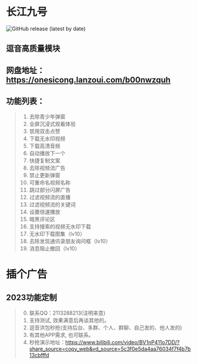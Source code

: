 # 长江九号
<img alt="GitHub release (latest by date)" src="https://img.shields.io/github/v/release/Xposed-Modules-Repo/com.hello.demo">

## 逗音高质量模块
## 网盘地址：https://onesicong.lanzoui.com/b00nwzquh
## 功能列表：
> 1. 去除青少年弹窗
> 2. 全屏沉浸式观看体验
> 3. 禁用双击点赞
> 4. 下载无水印视频
> 5. 下载高清音频
> 6. 自动播放下一个
> 7. 快捷复制文案
> 8. 去除视频流广告
> 9. 禁止更新弹窗
> 10. 可重命名视频名称
> 11. 跳过部分闪屏广告
> 12. 过滤视频流的直播
> 13. 过滤视频流的关键词
> 14. 设置倍速播放
> 15. 暗黑评论区
> 16. 支持搜索的视频无水印下载
> 17. 无水印下载图集（lv10）
> 18. 去除发现通讯录朋友询问框（lv10）
> 19. 消息阻止撤回（lv10）

# 插个广告
## 2023功能定制
> 0. 联系QQ：2113288213(注明来意)
> 1. 支持测试, 效果满意后再谈其他的。
> 2. 逗音洪包秒抢(支持后台、多群、个人、群聊、自己发的、他人发的)
> 3. 有其他APP需求, 也可联系。
> 4. 秒抢演示地址：https://www.bilibili.com/video/BV1nP411o7DD/?share_source=copy_web&vd_source=5c3f0e5da4aa76034f7f4b7b13cbfffd